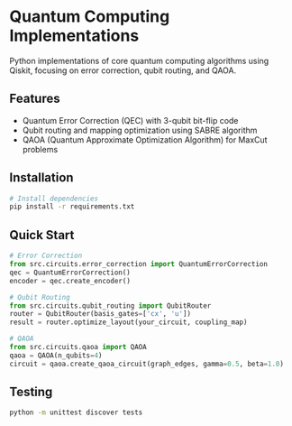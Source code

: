 # Quantum Computing Implementations

Python implementations of core quantum computing algorithms using Qiskit, focusing on error correction, qubit routing, and QAOA.

## Features

- Quantum Error Correction (QEC) with 3-qubit bit-flip code
- Qubit routing and mapping optimization using SABRE algorithm
- QAOA (Quantum Approximate Optimization Algorithm) for MaxCut problems

## Installation

```bash
# Install dependencies
pip install -r requirements.txt
```

## Quick Start

```python
# Error Correction
from src.circuits.error_correction import QuantumErrorCorrection
qec = QuantumErrorCorrection()
encoder = qec.create_encoder()

# Qubit Routing
from src.circuits.qubit_routing import QubitRouter
router = QubitRouter(basis_gates=['cx', 'u'])
result = router.optimize_layout(your_circuit, coupling_map)

# QAOA
from src.circuits.qaoa import QAOA
qaoa = QAOA(n_qubits=4)
circuit = qaoa.create_qaoa_circuit(graph_edges, gamma=0.5, beta=1.0)
```

## Testing

```bash
python -m unittest discover tests
```

